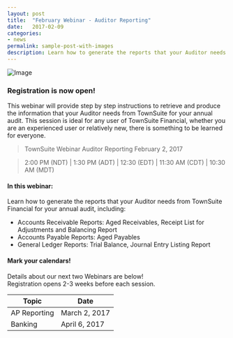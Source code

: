 ```yaml
---
layout: post
title:  "February Webinar - Auditor Reporting"
date:   2017-02-09
categories:
- news
permalink: sample-post-with-images
description: Learn how to generate the reports that your Auditor needs from TownSuite Financial for your annual audit.
---
```

![Image](http://placekitten.com/g/900/300)


### **Registration is now open!** 

This webinar will provide step by step instructions to retrieve and produce the information that your Auditor needs from TownSuite for your annual audit.  This session is ideal for any user of TownSuite Financial, whether you are an experienced user or relatively new, there is something to be learned for everyone.

> TownSuite Webinar
> Auditor Reporting
> February 2, 2017

> 2:00 PM (NDT) | 1:30 PM (ADT)  |  12:30 (EDT)   |  11:30 AM (CDT)  |  10:30 AM (MDT)  

#### **In this webinar:**  

Learn how to generate the reports that your Auditor needs from TownSuite Financial for your annual audit, including: 

- Accounts Receivable Reports:  Aged Receivables, Receipt List for Adjustments and Balancing Report
- Accounts Payable Reports:  Aged Payables
- General Ledger Reports:  Trial Balance, Journal Entry Listing Report


#### **Mark your calendars!**

Details about our next two Webinars are below!  
Registration opens 2-3 weeks before each session.

| Topic | Date |
| ---- | ---- |
| AP Reporting | March 2, 2017 |
| Banking | April 6, 2017 |

